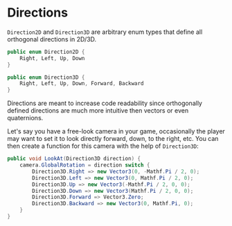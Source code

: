 # Directions

`Direction2D` and `Direction3D` are arbitrary enum types that define all orthogonal directions in 2D/3D.

```csharp
public enum Direction2D {
    Right, Left, Up, Down
}
```

```csharp
public enum Direction3D {
    Right, Left, Up, Down, Forward, Backward
}
```

Directions are meant to increase code readability since orthogonally defined directions are much more intuitive then vectors or even quaternions.

Let's say you have a free-look camera in your game, occasionally the player may want to set it to look directly forward, down, to the right, etc. You can then create a function for this camera with the help of `Direction3D`:

```csharp
public void LookAt(Direction3D direction) {
    camera.GlobalRotation = direction switch {
        Direction3D.Right => new Vector3(0, -Mathf.Pi / 2, 0);
        Direction3D.Left => new Vector3(0, Mathf.Pi / 2, 0);
        Direction3D.Up => new Vector3(-Mathf.Pi / 2, 0, 0);
        Direction3D.Down => new Vector3(Mathf.Pi / 2, 0, 0);
        Direction3D.Forward => Vector3.Zero;
        Direction3D.Backward => new Vector3(0, Mathf.Pi, 0);
    }
}
```
